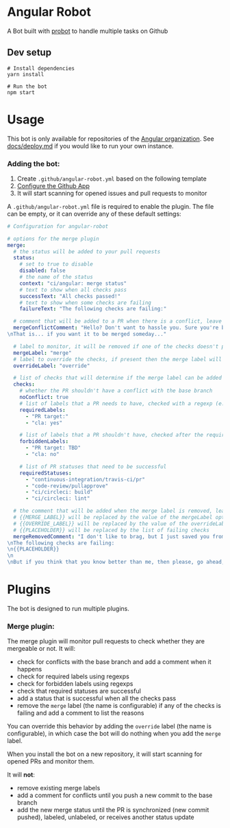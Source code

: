 # Angular Robot

A Bot built with [probot](https://github.com/probot/probot) to handle multiple tasks on Github

## Dev setup

```
# Install dependencies
yarn install

# Run the bot
npm start
```


# Usage
This bot is only available for repositories of the [Angular organization](http://github.com/angular/).
See [docs/deploy.md](docs/deploy.md) if you would like to run your own instance.

### Adding the bot:
1. Create `.github/angular-robot.yml` based on the following template
2. [Configure the Github App](https://github.com/apps/wheatley)
3. It will start scanning for opened issues and pull requests to monitor

A `.github/angular-robot.yml` file is required to enable the plugin. The file can be empty, or it can override any of these default settings:
```yaml
# Configuration for angular-robot

# options for the merge plugin
merge:
  # the status will be added to your pull requests
  status:
    # set to true to disable
    disabled: false
    # the name of the status
    context: "ci/angular: merge status"
    # text to show when all checks pass
    successText: "All checks passed!"
    # text to show when some checks are failing
    failureText: "The following checks are failing:"

  # comment that will be added to a PR when there is a conflict, leave empty or set to false to disable
  mergeConflictComment: "Hello? Don't want to hassle you. Sure you're busy. But--this PR has some conflicts that you probably ought to resolve.
\nThat is... if you want it to be merged someday..."

  # label to monitor, it will be removed if one of the checks doesn't pass
  mergeLabel: "merge"
  # label to override the checks, if present then the merge label will not be removed even if a check fails, leave empty or set to false to disable
  overrideLabel: "override"

  # list of checks that will determine if the merge label can be added
  checks:
    # whether the PR shouldn't have a conflict with the base branch
    noConflict: true
    # list of labels that a PR needs to have, checked with a regexp (e.g. "PR target:" will work for the label "PR target: master")
    requiredLabels:
      - "PR target:"
      - "cla: yes"

    # list of labels that a PR shouldn't have, checked after the required labels with a regexp
    forbiddenLabels:
      - "PR target: TBD"
      - "cla: no"

    # list of PR statuses that need to be successful
    requiredStatuses:
      - "continuous-integration/travis-ci/pr"
      - "code-review/pullapprove"
      - "ci/circleci: build"
      - "ci/circleci: lint"

  # the comment that will be added when the merge label is removed, leave empty or set to false to disable
  # {{MERGE_LABEL}} will be replaced by the value of the mergeLabel option
  # {{OVERRIDE_LABEL}} will be replaced by the value of the overrideLabel option
  # {{PLACEHOLDER}} will be replaced by the list of failing checks
  mergeRemovedComment: "I don't like to brag, but I just saved you from a horrible, slow and painful death by removing the `{{MERGE_LABEL}}` label. Probably. Maybe...
\nThe following checks are failing:
\n{{PLACEHOLDER}}
\n
\nBut if you think that you know better than me, then please, go ahead, add the `{{OVERRIDE_LABEL}}` label and add an override justification comment for the caretaker. You'll be free to do whatever you want. Don't say that I didn't warn you."
```

# Plugins
The bot is designed to run multiple plugins.

### Merge plugin:
The merge plugin will monitor pull requests to check whether they are mergeable or not. It will:
- check for conflicts with the base branch and add a comment when it happens
- check for required labels using regexps
- check for forbidden labels using regexps
- check that required statuses are successful
- add a status that is successful when all the checks pass
- remove the `merge` label (the name is configurable) if any of the checks is failing and add a comment to list the reasons

You can override this behavior by adding the `override` label (the name is configurable), in which case the
bot will do nothing when you add the `merge` label.

When you install the bot on a new repository, it will start scanning for opened PRs and monitor them.

It will **not**:
- remove existing merge labels
- add a comment for conflicts until you push a new commit to the base branch
- add the new merge status until the PR is synchronized (new commit pushed), labeled, unlabeled, or receives another status update
